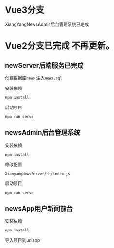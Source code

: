 # Vue3分支

XiangYangNewsAdmin后台管理系统已完成

# Vue2分支已完成 不再更新。

## newServer后端服务已完成

创建数据库`news`  注入`news.sql`

安装依赖

```powershell
npm install
```

启动项目

```
npm run serve
```

## newsAdmin后台管理系统

安装依赖

```powershell
npm install
```
修改配置

```
XiaoyangNewsServer/db/index.js
```

启动项目

```
npm run serve
```

## newsApp用户新闻前台

安装依赖

```powershell
npm install
```

导入项目到uniapp

